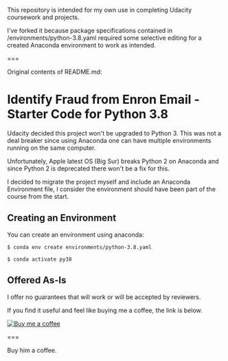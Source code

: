 
This repository is intended for my own use in completing Udacity coursework and projects.

I've forked it because package specifications contained in /environments/python-3.8.yaml required some selective editing for a created Anaconda environment to work as intended.

===

Original contents of README.md:

Identify Fraud from Enron Email - Starter Code for Python 3.8 
==============

Udacity decided this project won't be upgraded to Python 3.
This was not a deal breaker since using Anaconda one can have multiple environments running on the same computer.

Unfortunately, Apple latest OS (Big Sur) breaks Python 2 on Anaconda and since Python 2 is deprecated there won't be a fix for this.

I decided to migrate the project myself and include an Anaconda Environment file, I consider the environment should have been part of the course from the start.

## Creating an Environment

You can create an environment using anaconda:

```
$ conda env create environments/python-3.8.yaml

$ conda activate py38

```


## Offered As-Is
I offer no guarantees that will work or will be accepted by reviewers.

If you find it useful and feel like buying me a coffee, the link is below.

[![Buy me a coffee](bmc-button.png)](https://www.buymeacoffee.com/oforero)

===

Buy him a coffee.